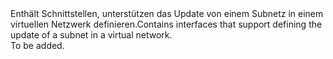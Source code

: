 <Namespace Name="Microsoft.Azure.Management.Network.Fluent.Subnet.UpdateDefinition">
  <Docs>
    <summary><span data-ttu-id="c3419-101">Enthält Schnittstellen, unterstützen das Update von einem Subnetz in einem virtuellen Netzwerk definieren.</span><span class="sxs-lookup"><span data-stu-id="c3419-101">Contains interfaces that support defining the update of a subnet in a virtual network.</span></span></summary> 
    <remarks>To be added.</remarks>
  </Docs>
</Namespace>

